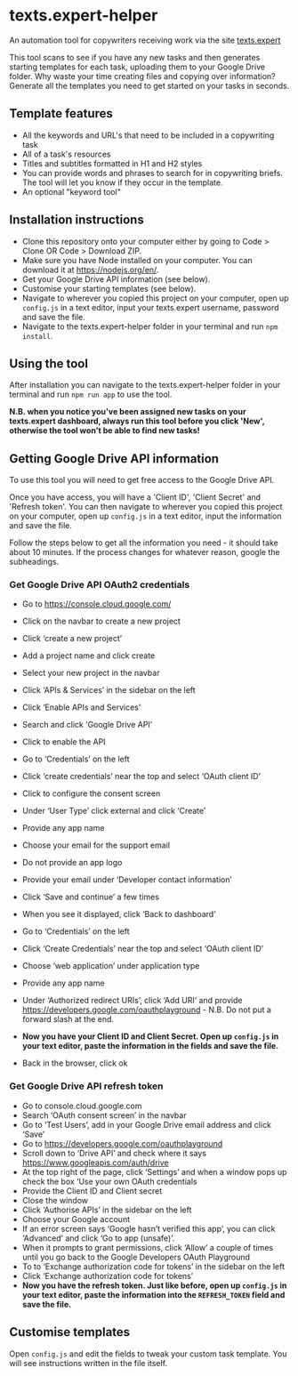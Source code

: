 # texts.expert-helper
An automation tool for copywriters receiving work via the site [texts.expert](https://texts.expert)

This tool scans to see if you have any new tasks and then generates starting templates for each task, uploading them to your Google Drive folder. Why waste your time creating files and copying over information? Generate all the templates you need to get started on your tasks in seconds.

## Template features
* All the keywords and URL's that need to be included in a copywriting task
* All of a task's resources
* Titles and subtitles formatted in H1 and H2 styles
* You can provide words and phrases to search for in copywriting briefs. The tool will let you know if they occur in the template.
* An optional "keyword tool"

## Installation instructions
* Clone this repository onto your computer either by going to Code > Clone OR Code > Download ZIP.
* Make sure you have Node installed on your computer. You can download it at https://nodejs.org/en/.
* Get your Google Drive API information (see below).
* Customise your starting templates (see below).
* Navigate to wherever you copied this project on your computer, open up `config.js` in a text editor, input your texts.expert username, password and save the file.
* Navigate to the texts.expert-helper folder in your terminal and run `npm install`.

## Using the tool
After installation you can navigate to the texts.expert-helper folder in your terminal and run `npm run app` to use the tool.

<b>N.B. when you notice you've been assigned new tasks on your texts.expert dashboard, always run this tool before you click 'New', otherwise the tool won't be able to find new tasks!</b>

## Getting Google Drive API information
To use this tool you will need to get free access to the Google Drive API.

Once you have access, you will have a 'Client ID', 'Client Secret' and 'Refresh token'. You can then navigate to wherever you copied this project on your computer, open up `config.js` in a text editor, input the information and save the file.

Follow the steps below to get all the information you need - it should take about 10 minutes. If the process changes for whatever reason, google the subheadings.

### Get Google Drive API OAuth2 credentials
* Go to https://console.cloud.google.com/
* Click on the navbar to create a new project
* Click ‘create a new project’
* Add a project name and click create
* Select your new project in the navbar
* Click ‘APIs & Services’ in the sidebar on the left
* Click ‘Enable APIs and Services’
* Search and click ‘Google Drive API’
* Click to enable the API

* Go to ‘Credentials’ on the left
* Click ‘create credentials’ near the top and select ‘OAuth client ID’
* Click to configure the consent screen
* Under ‘User Type’ click external and click ‘Create’
* Provide any app name
* Choose your email for the support email
* Do not provide an app logo
* Provide your email under ‘Developer contact information’
* Click ‘Save and continue’ a few times
* When you see it displayed, click ‘Back to dashboard’ 

* Go to ‘Credentials’ on the left
* Click ‘Create Credentials’ near the top and select ‘OAuth client ID’
* Choose ‘web application’ under application type
* Provide any app name
* Under ‘Authorized redirect URIs’, click ‘Add URI’ and provide https://developers.google.com/oauthplayground - N.B. Do not put a forward slash at the end.
* <b>Now you have your Client ID and Client Secret. Open up `config.js` in your text editor, paste the information in the fields and save the file.</b>
* Back in the browser, click ok

### Get Google Drive API refresh token
* Go to console.cloud.google.com 
* Search ‘OAuth consent screen’ in the navbar
* Go to ‘Test Users’, add in your Google Drive email address and click ‘Save’
* Go to https://developers.google.com/oauthplayground
* Scroll down to ‘Drive API’ and check where it says https://www.googleapis.com/auth/drive
* At the top right of the page, click ‘Settings’ and when a window pops up check the box ‘Use your own OAuth credentials
* Provide the Client ID and Client secret
* Close the window
* Click ‘Authorise APIs’ in the sidebar on the left
* Choose your Google account
* If an error screen says ‘Google hasn’t verified this app’, you can click ‘Advanced’ and click ‘Go to app (unsafe)’. 
* When it prompts to grant permissions, click ‘Allow’ a couple of times until you go back to the Google Developers OAuth Playground
* To to ‘Exchange authorization code for tokens’ in the sidebar on the left
* Click ‘Exchange authorization code for tokens’
* <b>Now you have the refresh token. Just like before, open up `config.js` in your text editor, paste the information into the `REFRESH_TOKEN` field and save the file.</b>


## Customise templates
Open `config.js` and edit the fields to tweak your custom task template.
You will see instructions written in the file itself.
